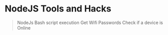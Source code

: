 # NodeJS Tools and Hacks

> NodeJs Bash script execution 
> Get Wifi Passwords
> Check if a device is Online